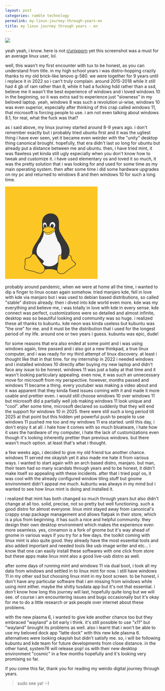 ```yaml
---
layout: post
categories: ramble technology
permalink: my-linux-journey-through-years-en
title: my linux journey through years - en
---
```

![]({{site.baseurl}}/images/linuxmint.png)

yeah yeah, i know. here is not [r/unixporn](https://www.reddit.com/r/unixporn/) yet this screenshot was a must for an average linux user, lol.

well, this wasn't my first encounter with tux to be honest, as you can understand from title. in my high school years i was distro-hopping crazily thanks to my old brick-like lenovo g-580. we were together for 9 years until i replace it in 2022 so i can't truly complain. around 2015-2018 while it still had 4 gb of ram rather than 8, while it had a fucking  hdd rather than a ssd, believe me it wasn't the best experience of windows and i loved windows 10 in the beginning, so it was extra sad to experience just "slowness" in my beloved laptop. yeah, windows 8 was such a revolution ui-wise, windows 10 was even superior, especially after thinking of this crap called windows 11, that microsoft is forcing people to use. i am not even talking about windows 8.1, for real, what the fuck was that?

as i said above, my linux journey started around 8-9 years ago. i don't remember exactly but i probably tried ubuntu first and it was the ugliest thing i have ever seen, yet it became even weirder with the "unity" desktop thing canonical brought. hopefully, that era didn't last so long for ubuntu but already put a distance between me and ubuntu. then, i have tried mint, it was flawless yet kinda still ugly especially when you don't know how to tweak and customize it. i have used elementary os and loved it so much, it was the pretty solution that i was looking for and used for some time as my main operating system. then after some time i did some hardware upgrades on my pc and returned to windows 8 and then windows 10 for such a long time. 

<img src="/images/tuxsquare.png" width="300" height="300">

probably around pandemic, when we were at home all the time, i wanted to dip a finger to linux ocean again somehow. tried manjaro kde, fell in love with kde via manjaro but i was used to debian based distributions, so called "stable" distros already. then i dived into kde world even more. kde was my everything and believe me, i was totally in love with kde in every sense. kde connect was perfect, customizations were so detailed and almost infinite, desktop was so beautiful looking and community was so huge. i realized these all thanks to kubuntu. kde neon was kinda useless but kubuntu was "the one" for me. and it must be the distribution that i used for the longest period of my life. around one or two years i guess. kubuntu was epic, dude!

for some reasons that era also ended at some point and i was using windows again, time passed and i also got a new thinkpad, a true linux computer, and i was ready for my third attempt of linux discovery. at least i thought like that in that time. for my internship in 2022 i needed windows and i installed windows 10 directly after buying my new laptop and didn't face any issue to be honest. windows 11 was just a baby at that time and it wasn't looking particulary appealing. even now, it was such an unnecessary move for microsoft from my perspective. however, months passed and windows 11 became a thing. every youtuber was making a video about and it was apparent that they kinda fixed issues coming with it and made it more usable and prettier even. i would still choose windows 10 over windows 11 but microsoft did a partially well job making windows 11 look unique and "cool". after some time, microsoft declared so suddenly that they will end the support for windows 10 in 2025. there were still such a long period till 2025 at that point but this hidden yet powerful push to people to use windows 11 pushed me too and my windows 11 era started. until this day, i don't enjoy it at all. i hate how it comes with so much bloatware, i hate how it uses the hardware of my computer, i hate the lack of customizations even though it's looking inherently prettier than previous windows. but there wasn't much option. at least that's what i thought.

a few weeks ago, i decided to give my old friend tux another chance. windows 11 served me okayish yet it also made me hate it from various ways. i wanted to start again with an arch based distro, manjaro. but man, their team had so many scandals through years and to be honest, it didn't make itself so appealing with these incidents. after that i tried pop! os, it was cool with the already configured window tiling stuff but gnome environment didn't appeal me much. kubuntu was always in my mind but i wanted to see how linux mint is doing and installed it.

i realized that mint has both changed so much through years but also didn't change at all too. solid, precise, not so pretty but well functioning. such a good distro for almost everyone. linux mint stayed away from canonical's crappy snap package management and allows flatpak in their store, which is a plus from beginning. it has such a nice and helpful community. they design their own desktop environment which makes the experience even more seamless. yes, cinnamon is a fork of gnome but it's way ahead of gnome in various ways if you try for a few days. the toolkit coming with linux mint is also quite good. they already have the most essential tools and also added important and needed tools like usb image writer and etc... i know that one can easily install these softwares with one click from store but these apps make linux mint also a good live-usb distro as well. 

after some days of running mint and windows 11 via dual boot, i took all my data from windows and settled in to linux mint for now. i still have windows 11 in my other ssd but choosing linux mint in my boot screen. to be honest, i don't have any particular software that i am missing from windows while using mint either. maybe the shitty tusdata app but it's not that essential. i don't know how long this journey will last, hopefully quite long but we will see. of course i am encountering issues and bugs occasionally but it's okay for me to do a little research or ask people over internet about these problems. 

with the new plasma 6, i wanted to give kde another chance too but they embraced "wayland" a bit early i think. it's still possible to use "x11" but "wayland" brought its problems as well. also i learnt that i won't be able to use my beloved dock app "latte dock" with this new kde plasma 6. alternatives were looking okayish but didn't satisfy me. so, i will be following kubuntu and kde team for future developments from close distance. in the other hand, system76 will release pop! os with their new desktop environment "cosmic" in a few months hopefully and it's looking very promising so far. 

if you come this far, thank you for reading my weirdo digital journey through years. 

> sudo see ya! :-)
